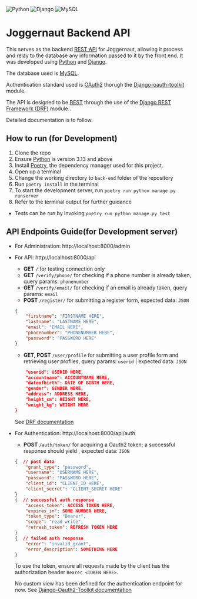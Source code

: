 ![Python](https://img.shields.io/badge/python-3670A0?style=for-the-badge&logo=python&logoColor=ffdd54)
![Django](https://img.shields.io/badge/django-%23092E20.svg?style=for-the-badge&logo=django&logoColor=white)
![MySQL](https://img.shields.io/badge/mysql-4479A1.svg?style=for-the-badge&logo=mysql&logoColor=white)

# Joggernaut Backend API

This serves as the backend [REST API](https://docs.github.com/en/rest) for Joggernaut, allowing it process and relay to the database any information passed to it by the front end.
It was developed using [Python](https://github.com/python/) and [Django](https://github.com/django/django).

The database used is [MySQL](https://github.com/mysql).

Authentication standard used is [OAuth2](https://auth0.com/intro-to-iam/what-is-oauth-2) thorugh the [Django-oauth-toolkit](https://github.com/jazzband/django-oauth-toolkit) module.

The API is designed to be [REST](https://docs.github.com/en/restful) through the use of the [Django REST Framework (DRF)](https://github.com/encode/django-rest-framework) module .

Detailed documentation is to follow.

## How to run (for Development)

1. Clone the repo
2. Ensure [Python](https://github.com/python/) is version 3.13 and above
3. Install [Poetry](https://github.com/python-poetry/poetry), the dependency manager used for this project.
4. Open up a terminal
5. Change the working directory to `back-end` folder of the repository
6. Run `poetry install` in the terminal
7. To start the development server, run `poetry run python manage.py runserver`
8. Refer to the terminal output for further guidance
- Tests can be run by invoking `poetry run python manage.py test`


## API Endpoints Guide(for Development server)
- For Administration: http://localhost:8000/admin

- For API: http://localhost:8000/api
    - **GET** `/` for testing connection only
    - **GET**  `/verify/phone/` for checking if a phone number is already taken, query params: `phonenumber`
    - **GET**  `/verify/email/` for checking if an email is already taken, query params: `email`
    - **POST** `/register/` for submitting a register form, expected data: `JSON`
    ```json
    {
        "firstname": "FIRSTNAME HERE",
        "lastname": "LASTNAME HERE",
        "email": "EMAIL HERE",
        "phonenumber": "PHONENUMBER HERE",
        "password": "PASSWORD HERE"
    }
    ```
    - **GET, POST** `/user/profile` for submitting a user profile form and retrieving user profiles, query params: `userid` | expected data: `JSON`
    ```json
        "userid": USERID HERE,
        "accountname": ACCOUNTNAME HERE,
        "dateofbirth": DATE OF BIRTH HERE,
        "gender": GENDER HERE,
        "address": ADDRESS HERE,
        "height_cm": HEIGHT HERE,
        "weight_kg": WEIGHT HERE
    }
    ```
    See [DRF documentation](https://www.django-rest-framework.org/)

- For Authentication: http://localhost:8000/api/auth
    - **POST** `/auth/token/` for acquiring a Oauth2 token; a successful response should yield , expected data: `JSON`
    ```json
    {  // post data
        "grant_type": "password",
        "username": "USERNAME HERE",
        "password": "PASSWORD HERE",
        "client_id": "CLIENT_ID HERE",
        "client_secret": "CLIENT_SECRET HERE"
    }
    {  // successful auth response
        "access_token": ACCESS TOKEN HERE,
        "expires_in": SOME NUMBER HERE,
        "token_type": "Bearer",
        "scope": "read write",
        "refresh_token": REFRESH TOKEN HERE
    }
    {  // failed auth response
        "error": "invalid_grant",
        "error_description": SOMETHING HERE
    }
    ```

    To use the token, ensure all requests made by the client has the authorization header `Bearer <TOKEN HERE>`.

    No custom view has been defined for the authentication endpoint for now.
    See [Django-Oauth2-Toolkit documentation](https://test-oauth.readthedocs.io/en/latest/)